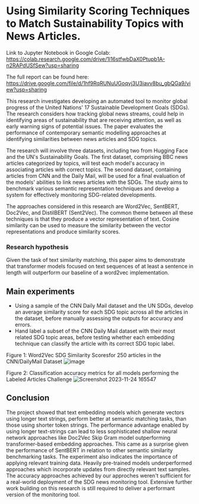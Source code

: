 # Using Similarity Scoring Techniques to Match Sustainability Topics with News Articles.

Link to Jupyter Notebook in Google Colab: https://colab.research.google.com/drive/1l16stfwbDaX0Ptupb1A-n2RAPdUSfSew?usp=sharing

The full report can be found here: https://drive.google.com/file/d/1hf9RqRUNuUGoqvj3U3iavv8bu_gbQGa9/view?usp=sharing 

This research investigates developing an automated tool to monitor global progress of the United Nations' 17 Sustainable Development Goals (SDGs). The research considers how tracking global news streams, could help in identifying areas of sustainability that are receiving attention, as well as early warning signs of potential issues. The paper evaluates the performance of contemporary semantic modelling approaches at identifying similarities between news articles and SDG topics.

The research will involve three datasets, including two from Hugging Face and the UN's Sustainability Goals. The first dataset, comprising BBC news articles categorized by topics, will test each model's accuracy in associating articles with correct topics. The second dataset, containing articles from CNN and the Daily Mail, will be used for a final evaluation of the models' abilities to link news articles with the SDGs. The study aims to benchmark various semantic representation techniques and develop a system for effectively monitoring SDG-related developments.

The approaches considered in this research are Word2Vec, SentBERT, Doc2Vec, and DistilBERT (Sent2Vec). The common theme between all these techniques is that they produce a vector representation of text. Cosine similarity can be used to measure the similarity between the vector representations and produce similarity scores. 

### Research hypothesis
Given the task of text similarity matching, this paper aims to demonstrate that transformer models focused on text sequences of at least a sentence in length will outperform our baseline of a word2vec implementation.

## Main experiments
- Using a sample of the CNN Daily Mail dataset and the UN SDGs, develop an average similarity score for each SDG topic across all the articles in the dataset, before manually assessing the outputs for accuracy and errors.
- Hand label a subset of the CNN Daily Mail dataset with their most related SDG topic areas, before testing whether each embedding technique can classify the article with its correct SDG topic label.

Figure 1: Word2Vec SDG Similarity Scoresfor 250 articles in the CNN/DailyMail Dataset
![image](https://github.com/JV11x/Matching_SDGs_With_News_NLP/assets/114994769/e7bad9a0-e167-4c69-a849-372f5c299f88)

Figure 2: Classification accuracy metrics for all models performing the Labeled Articles Challenge
![Screenshot 2023-11-24 165547](https://github.com/JV11x/Matching_SDGs_With_News_NLP/assets/114994769/317bfab2-1d60-449e-94ca-a726018beecb)

## Conclusion
The project showed that text embedding models which generate vectors using longer text strings, perform better at semantic matching tasks, than those using shorter token strings. The performance advantage enabled by using longer text-strings can lead to less sophisticated shallow neural network approaches like Doc2Vec Skip Gram model outperforming transformer-based embedding approaches. This came as a surprise given the performance of SentBERT in relation to other semantic similarity benchmarking tasks. The experiment also indicates the importance of applying relevant training data. 
Heavily pre-trained models underperformed approaches which incorporate updates from directly relevant text samples. The accuracy approaches achieved by our approches weren't sufficient for a real-world deployment of the SDG news monitoring tool. Extensive further work building on this research is still required to deliver a performant version of the monitoring tool.

